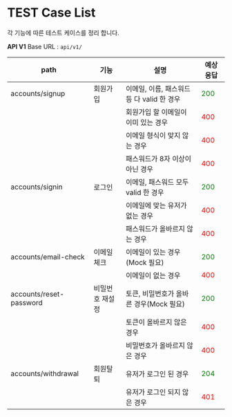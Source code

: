 # TEST Case List

각 기능에 따른 테스트 케이스를 정리 합니다.


**API V1**
Base URL : `api/v1/`

| path                    | 기능            | 설명                                       | 예상 응답                            |
| ----------------------- | --------------- | ------------------------------------------ | ------------------------------------ |
| accounts/signup         | 회원가입        | 이메일, 이름, 패스워드 등 다 valid 한 경우 | <span style="color:green">200</span> |
|                         |                 | 회원가입 할 이메일이 이미 있는 경우        | <span style="color:red">400</span>   |
|                         |                 | 이메일 형식이 맞지 않는 경우               | <span style="color:red">400</span>   |
|                         |                 | 패스워드가 8자 이상이 아닌 경우            | <span style="color:red">400</span>   |
| accounts/signin         | 로그인          | 이메일, 패스워드 모두 valid 한 경우        | <span style="color:green">200</span> |
|                         |                 | 이메일에 맞는 유저가 없는 경우             | <span style="color:red">400</span>   |
|                         |                 | 패스워드가 올바르지 않는 경우              | <span style="color:red">400</span>   |
| accounts/email-check    | 이메일 체크     | 이메일이 있는 경우(Mock 필요)              | <span style="color:green">200</span> |
|                         |                 | 이메일이 없는 경우                         | <span style="color:red">400</span>   |
| accounts/reset-password | 비밀번호 재설정 | 토큰, 비밀번호가 올바른 경우(Mock 필요)    | <span style="color:green">200</span> |
|                         |                 | 토큰이 올바르지 않은 경우                  | <span style="color:red">400</span>   |
|                         |                 | 비밀번호가 올바르지 않은 경우              | <span style="color:red">400</span>   |
| accounts/withdrawal     | 회원탈퇴        | 유저가 로그인 된 경우                      | <span style="color:green">204</span> |
|                         |                 | 유저가 로그인 되지 않은 경우               | <span style="color:red">401</span>   |

